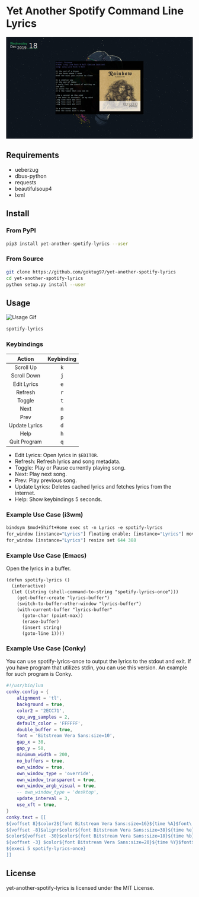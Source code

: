 Yet Another Spotify Command Line Lyrics
==========================================

![Lyrics-Screenshot](https://raw.githubusercontent.com/goktug97/yet-another-spotify-lyrics/master/screenshot.jpg)

## Requirements
* ueberzug
* dbus-python
* requests
* beautifulsoup4
* lxml

## Install

### From PyPI
```bash
pip3 install yet-another-spotify-lyrics --user
```

### From Source
```bash
git clone https://github.com/goktug97/yet-another-spotify-lyrics
cd yet-another-spotify-lyrics
python setup.py install --user
```

## Usage
![Usage Gif](https://raw.githubusercontent.com/goktug97/yet-another-spotify-lyrics/master/usage.gif)

``` bash
spotify-lyrics
```

### Keybindings

| Action        | Keybinding   |
|:-------------:|:------------:|
| Scroll Up     | <kbd>k</kbd> |
| Scroll Down   | <kbd>j</kbd> |
| Edit Lyrics   | <kbd>e</kbd> |
| Refresh       | <kbd>r</kbd> |
| Toggle        | <kbd>t</kbd> |
| Next          | <kbd>n</kbd> |
| Prev          | <kbd>p</kbd> |
| Update Lyrics | <kbd>d</kbd> |
| Help          | <kbd>h</kbd> |
| Quit Program  | <kbd>q</kbd> |

- Edit Lyrics: Open lyrics in `$EDITOR`.
- Refresh: Refresh lyrics and song metadata.
- Toggle: Play or Pause currently playing song.
- Next: Play next song.
- Prev: Play previous song.
- Update Lyrics: Deletes cached lyrics and fetches lyrics from the internet. 
- Help: Show keybindings 5 seconds.

### Example Use Case (i3wm)
```i3
bindsym $mod+Shift+Home exec st -n Lyrics -e spotify-lyrics
for_window [instance="Lyrics"] floating enable; [instance="Lyrics"] move position center
for_window [instance="Lyrics"] resize set 644 388
```

### Example Use Case (Emacs)
Open the lyrics in a buffer.

``` emacs-lisp
(defun spotify-lyrics ()
  (interactive)
  (let ((string (shell-command-to-string "spotify-lyrics-once")))
    (get-buffer-create "lyrics-buffer")
    (switch-to-buffer-other-window "lyrics-buffer")
    (with-current-buffer "lyrics-buffer"
      (goto-char (point-max))
      (erase-buffer)
      (insert string)
      (goto-line 1))))
```

### Example Use Case (Conky)
You can use spotify-lyrics-once to output the lyrics to the stdout and exit.
If you have program that utilizes stdin, you can use this version.
An example for such program is Conky.

``` lua
#!/usr/bin/lua
conky.config = {
	alignment = 'tl',
	background = true,
	color2 = '2ECC71',
	cpu_avg_samples = 2,
	default_color = 'FFFFFF',
	double_buffer = true,
	font = 'Bitstream Vera Sans:size=10',
	gap_x = 30,
	gap_y = 50,
	minimum_width = 200,
	no_buffers = true,
	own_window = true,
	own_window_type = 'override',
	own_window_transparent = true,
	own_window_argb_visual = true,
	-- own_window_type = 'desktop',
	update_interval = 3,
	use_xft = true,
}
conky.text = [[
${voffset 8}$color2${font Bitstream Vera Sans:size=16}${time %A}$font\
${voffset -8}$alignr$color${font Bitstream Vera Sans:size=38}${time %e}$font
$color${voffset -30}$color${font Bitstream Vera Sans:size=18}${time %b}$font\
${voffset -3} $color${font Bitstream Vera Sans:size=20}${time %Y}$font$color2$hr
${execi 5 spotify-lyrics-once}
]]
```

## License
yet-another-spotify-lyrics is licensed under the MIT License.

